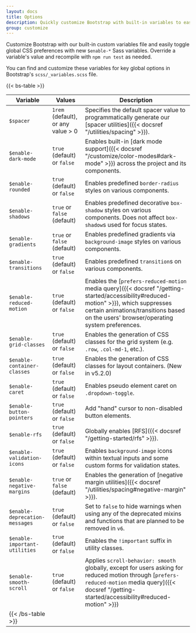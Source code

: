 ```yaml
---
layout: docs
title: Options
description: Quickly customize Bootstrap with built-in variables to easily toggle global CSS preferences for controlling style and behavior.
group: customize
---
```


Customize Bootstrap with our built-in custom variables file and easily toggle global CSS preferences with new `$enable-*` Sass variables. Override a variable's value and recompile with `npm run test` as needed.

You can find and customize these variables for key global options in Bootstrap's `scss/_variables.scss` file.

{{< bs-table >}}

| Variable                       | Values                                                | Description                                                                                                                                                                                                                                                                                                             |
| ------------------------------ | ----------------------------------------------------- | ----------------------------------------------------------------------------------------------------------------------------------------------------------------------------------------------------------------------------------------------------------------------------------------------------------------------- |
| `$spacer`                      | `1rem` (default), or any value > 0 | Specifies the default spacer value to programmatically generate our [spacer utilities]({{< docsref "/utilities/spacing" >}}).                                                                                                  |
| `$enable-dark-mode`            | `true` (default) or `false`        | Enables built-in [dark mode support]({{< docsref "/customize/color-modes#dark-mode" >}}) across the project and its components.                                                                                                |
| `$enable-rounded`              | `true` (default) or `false`        | Enables predefined `border-radius` styles on various components.                                                                                                                                                                                                                                        |
| `$enable-shadows`              | `true` or `false` (default)        | Enables predefined decorative `box-shadow` styles on various components. Does not affect `box-shadow`s used for focus states.                                                                                                                                                           |
| `$enable-gradients`            | `true` or `false` (default)        | Enables predefined gradients via `background-image` styles on various components.                                                                                                                                                                                                                       |
| `$enable-transitions`          | `true` (default) or `false`        | Enables predefined `transition`s on various components.                                                                                                                                                                                                                                                 |
| `$enable-reduced-motion`       | `true` (default) or `false`        | Enables the [`prefers-reduced-motion` media query]({{< docsref "/getting-started/accessibility#reduced-motion" >}}), which suppresses certain animations/transitions based on the users' browser/operating system preferences. |
| `$enable-grid-classes`         | `true` (default) or `false`        | Enables the generation of CSS classes for the grid system (e.g. `.row`, `.col-md-1`, etc.).                                                                                                                                          |
| `$enable-container-classes`    | `true` (default) or `false`        | Enables the generation of CSS classes for layout containers. (New in v5.2.0)                                                                                                                                                                         |
| `$enable-caret`                | `true` (default) or `false`        | Enables pseudo element caret on `.dropdown-toggle`.                                                                                                                                                                                                                                                     |
| `$enable-button-pointers`      | `true` (default) or `false`        | Add "hand" cursor to non-disabled button elements.                                                                                                                                                                                                                                                      |
| `$enable-rfs`                  | `true` (default) or `false`        | Globally enables [RFS]({{< docsref "/getting-started/rfs" >}}).                                                                                                                                                                |
| `$enable-validation-icons`     | `true` (default) or `false`        | Enables `background-image` icons within textual inputs and some custom forms for validation states.                                                                                                                                                                                                     |
| `$enable-negative-margins`     | `true` or `false` (default)        | Enables the generation of [negative margin utilities]({{< docsref "/utilities/spacing#negative-margin" >}}).                                                                                                                   |
| `$enable-deprecation-messages` | `true` (default) or `false`        | Set to `false` to hide warnings when using any of the deprecated mixins and functions that are planned to be removed in `v6`.                                                                                                                                                                           |
| `$enable-important-utilities`  | `true` (default) or `false`        | Enables the `!important` suffix in utility classes.                                                                                                                                                                                                                                                     |
| `$enable-smooth-scroll`        | `true` (default) or `false`        | Applies `scroll-behavior: smooth` globally, except for users asking for reduced motion through [`prefers-reduced-motion` media query]({{< docsref "/getting-started/accessibility#reduced-motion" >}})                                         |
| {{< /bs-table >}}            |                                                       |                                                                                                                                                                                                                                                                                                                         |
